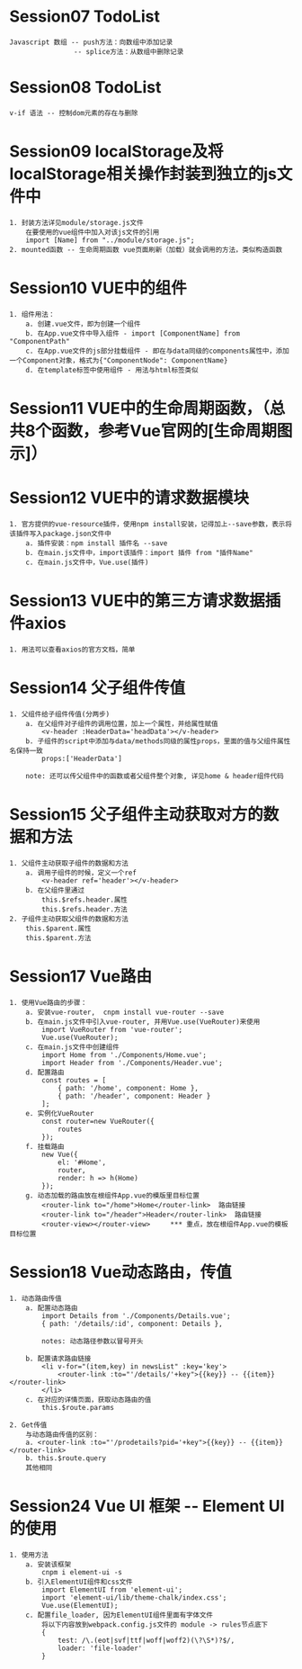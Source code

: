 # Session07 TodoList
    Javascript 数组 -- push方法：向数组中添加记录
                    -- splice方法：从数组中删除记录


# Session08 TodoList
    v-if 语法 -- 控制dom元素的存在与删除

# Session09 localStorage及将localStorage相关操作封装到独立的js文件中
    1. 封装方法详见module/storage.js文件
        在要使用的vue组件中加入对该js文件的引用
        import [Name] from "../module/storage.js";
    2. mounted函数 -- 生命周期函数 vue页面刷新（加载）就会调用的方法，类似构造函数


# Session10 VUE中的组件
    1. 组件用法：
        a. 创建.vue文件，即为创建一个组件
        b. 在App.vue文件中导入组件 - import [ComponentName] from "ComponentPath"
        c. 在App.vue文件的js部分挂载组件 - 即在与data同级的components属性中，添加一个Component对象，格式为{"ComponentNode": ComponentName}
        d. 在template标签中使用组件 - 用法与html标签类似

# Session11 VUE中的生命周期函数，（总共8个函数，参考Vue官网的[生命周期图示]）
    

# Session12 VUE中的请求数据模块
    1. 官方提供的vue-resource插件，使用npm install安装，记得加上--save参数，表示将该插件写入package.json文件中
        a. 插件安装：npm install 插件名 --save
        b. 在main.js文件中，import该插件：import 插件 from "插件Name"
        c. 在main.js文件中，Vue.use(插件)

# Session13 VUE中的第三方请求数据插件axios
    1. 用法可以查看axios的官方文档，简单

# Session14 父子组件传值
    1. 父组件给子组件传值(分两步)
        a. 在父组件对子组件的调用位置，加上一个属性，并给属性赋值
            <v-header :HeaderData='headData'></v-header>
        b. 子组件的script中添加与data/methods同级的属性props，里面的值与父组件属性名保持一致
            props:['HeaderData']
        
        note: 还可以传父组件中的函数或者父组件整个对象, 详见home & header组件代码

# Session15 父子组件主动获取对方的数据和方法
    1. 父组件主动获取子组件的数据和方法
        a. 调用子组件的时候，定义一个ref
            <v-header ref='header'></v-header>
        b. 在父组件里通过
            this.$refs.header.属性
            this.$refs.header.方法
    2. 子组件主动获取父组件的数据和方法
        this.$parent.属性
        this.$parent.方法

# Session17 Vue路由
    1. 使用Vue路由的步骤：
        a. 安装vue-router,  cnpm install vue-router --save
        b. 在main.js文件中引入vue-router, 并用Vue.use(VueRouter)来使用
            import VueRouter from 'vue-router';
            Vue.use(VueRouter);
        c. 在main.js文件中创建组件
            import Home from './Components/Home.vue';
            import Header from './Components/Header.vue';
        d. 配置路由
            const routes = [
                { path: '/home', component: Home },
                { path: '/header', component: Header }
            ];
        e. 实例化VueRouter
            const router=new VueRouter({
                routes
            });
        f. 挂载路由
            new Vue({
                el: '#Home',
                router,
                render: h => h(Home)
            });
        g. 动态加载的路由放在根组件App.vue的模版里目标位置
            <router-link to="/home">Home</router-link>  路由链接
            <router-link to="/header">Header</router-link>  路由链接
            <router-view></router-view>     *** 重点，放在根组件App.vue的模板目标位置


# Session18 Vue动态路由，传值
    1. 动态路由传值
        a. 配置动态路由
            import Details from './Components/Details.vue';
            { path: '/details/:id', component: Details },

            notes: 动态路径参数以冒号开头

        b. 配置请求路由链接
            <li v-for="(item,key) in newsList" :key='key'>
                <router-link :to="'/details/'+key">{{key}} -- {{item}}</router-link>
            </li>
        c. 在对应的详情页面，获取动态路由的值
            this.$route.params

    2. Get传值
        与动态路由传值的区别：
        a. <router-link :to="'/prodetails?pid='+key">{{key}} -- {{item}}</router-link>
        b. this.$route.query
        其他相同




# Session24 Vue UI 框架 -- Element UI的使用
    1. 使用方法
        a. 安装该框架
            cnpm i element-ui -s
        b. 引入ElementUI组件和css文件
            import ElementUI from 'element-ui';
            import 'element-ui/lib/theme-chalk/index.css';
            Vue.use(ElementUI);
        c. 配置file_loader, 因为ElementUI组件里面有字体文件
            将以下内容放到webpack.config.js文件的 module -> rules节点底下
            {
                test: /\.(eot|svf|ttf|woff|woff2)(\?\S*)?$/,
                loader: 'file-loader'
            }